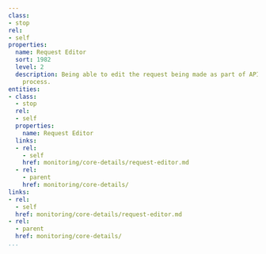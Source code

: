 ```yaml
---
class:
- stop
rel:
- self
properties:
  name: Request Editor
  sort: 1982
  level: 2
  description: Being able to edit the request being made as part of API monitoring
    process.
entities:
- class:
  - stop
  rel:
  - self
  properties:
    name: Request Editor
  links:
  - rel:
    - self
    href: monitoring/core-details/request-editor.md
  - rel:
    - parent
    href: monitoring/core-details/
links:
- rel:
  - self
  href: monitoring/core-details/request-editor.md
- rel:
  - parent
  href: monitoring/core-details/
...
```

